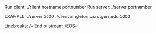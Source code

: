Run client: ./client hostname portnumber
Run server: ./server portnumber

EXAMPLE:
./server 5000
./client singleton.cs.rutgers.edu 5000

Linebreaks: /~
End of stream: /EOS~

